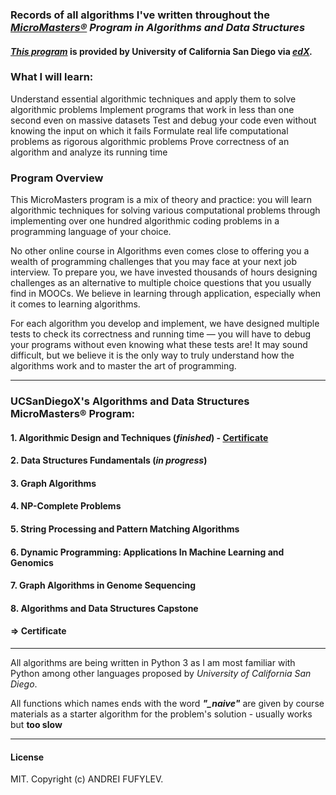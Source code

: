 ### Records of all algorithms I've written throughout the *[MicroMasters®](https://www.edx.org/masters/micromasters) Program in Algorithms and Data Structures* 
#### *[This program](https://www.edx.org/micromasters/ucsandiegox-algorithms-and-data-structures)* is provided by University of California San Diego via *[edX](https://www.edx.org).*

### What I will learn:
Understand essential algorithmic techniques and apply them to solve algorithmic problems
Implement programs that work in less than one second even on massive datasets
Test and debug your code even without knowing the input on which it fails
Formulate real life computational problems as rigorous algorithmic problems
Prove correctness of an algorithm and analyze its running time

### Program Overview
This MicroMasters program is a mix of theory and practice: you will learn algorithmic techniques for solving various computational problems through implementing over one hundred algorithmic coding problems in a programming language of your choice.

No other online course in Algorithms even comes close to offering you a wealth of programming challenges that you may face at your next job interview. To prepare you, we have invested thousands of hours designing challenges as an alternative to multiple choice questions that you usually find in MOOCs. We believe in learning through application, especially when it comes to learning algorithms.

For each algorithm you develop and implement, we have designed multiple tests to check its correctness and running time — you will have to debug your programs without even knowing what these tests are! It may sound difficult, but we believe it is the only way to truly understand how the algorithms work and to master the art of programming.

---

### UCSanDiegoX's Algorithms and Data Structures MicroMasters® Program:
#### 1. Algorithmic Design and Techniques (*finished*) - [Certificate](https://courses.edx.org/certificates/61e36e9fe9f1438cae4f9eafb49eadd9?_gl=1*1vdcb7m*_gcl_au*MjA5NzMwODc2Ny4xNzMwMzc3Mjg4*_ga*MjEyNzU4NjkwMy4xNzMwMzc3Mjg5*_ga_D3KS4KMDT0*MTczNTAyNTc2NC41OC4xLjE3MzUwMzEzODguNTkuMC4w)
#### 2. Data Structures Fundamentals (*in progress*)
#### 3. Graph Algorithms
#### 4. NP-Complete Problems
#### 5. String Processing and Pattern Matching Algorithms
#### 6. Dynamic Programming: Applications In Machine Learning and Genomics
#### 7. Graph Algorithms in Genome Sequencing
#### 8. Algorithms and Data Structures Capstone
#### => Certificate

---

All algorithms are being written in Python 3 as I am most familiar with Python among other languages proposed by *University of California San Diego*.

All functions which names ends with the word ***"_naive"*** are given by course materials as a starter algorithm for the problem's solution - usually works but **too slow**

---

#### License
MIT. Copyright (c) ANDREI FUFYLEV.
